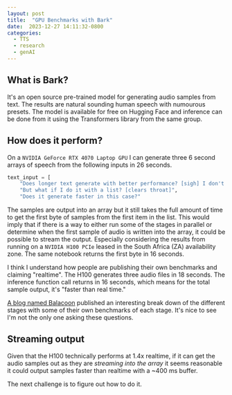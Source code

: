 ```yaml
--- 
layout: post
title:  "GPU Benchmarks with Bark"
date:  2023-12-27 14:11:32-0800
categories: 
  - TTS
  - research
  - genAI
---
```


## What is Bark?

It's an open source pre-trained model for generating audio samples from text. The results are natural sounding human speech with numourous presets. The model is available for free on Hugging Face and inference can be done from it using the Transformers library from the same group.

## How does it perform?

On a `NVIDIA GeForce RTX 4070 Laptop GPU` I can generate three 6 second arrays of speech from the following inputs in 26 seconds.

```python
text_input = [
    "Does longer text generate with better performance? [sigh] I don't think so.",
    "But what if I do it with a list? [clears throat]",
    "Does it generate faster in this case?"
```

The samples are output into an array but it still takes the full amount of time to get the first byte of samples from the first item in the list. This would imply that if there is a way to either run some of the stages in parallel or determine when the first sample of audio is written into the array, it could be possible to stream the output. Especially considering the results from running on a `NVIDIA H100 PCIe` leased in the South Africa (ZA) availability zone. The same notebook returns the first byte in 16 seconds.

I think I understand how people are publishing their own benchmarks and claiming "realtime". The H100 generates three audio files in 18 seconds. The inference function call returns in 16 seconds, which means for the total sample output, it's "faster than real time."

[A blog named Balacoon](https://balacoon.com/blog/dissecting_bark/) published an interesting break down of the different stages with some of their own benchmarks of each stage. It's nice to see I'm not the only one asking these questions.

## Streaming output

Given that the H100 technically performs at 1.4x realtime, if it can get the audio samples out as they are *streaming into the array* it seems reasonable it could output samples faster than realtime with a ~400 ms buffer.

The next challenge is to figure out how to do it.
